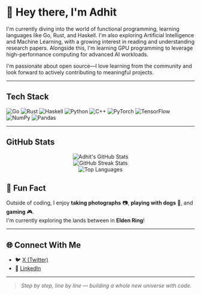# 👋 Hey there, I'm Adhit 

I'm currently diving into the world of functional programming, learning languages like Go, Rust, and Haskell. I'm also exploring Artificial Intelligence and Machine Learning, with a growing interest in reading and understanding research papers. Alongside this, I'm learning GPU programming to leverage high-performance computing for advanced AI workloads.

I'm passionate about open source—I love learning from the community and look forward to actively contributing to meaningful projects.

---

## Tech Stack

![Go](https://img.shields.io/badge/Go-00ADD8?style=for-the-badge&logo=go&logoColor=white)
![Rust](https://img.shields.io/badge/Rust-000000?style=for-the-badge&logo=rust&logoColor=white)
![Haskell](https://img.shields.io/badge/Haskell-5e5086?style=for-the-badge&logo=haskell&logoColor=white)
![Python](https://img.shields.io/badge/Python-3776AB?style=for-the-badge&logo=python&logoColor=white)
![C++](https://img.shields.io/badge/C++-00599C?style=for-the-badge&logo=c%2B%2B&logoColor=white)
![PyTorch](https://img.shields.io/badge/PyTorch-EE4C2C?style=for-the-badge&logo=pytorch&logoColor=white)
![TensorFlow](https://img.shields.io/badge/TensorFlow-FF6F00?style=for-the-badge&logo=tensorflow&logoColor=white)
![NumPy](https://img.shields.io/badge/NumPy-013243?style=for-the-badge&logo=numpy&logoColor=white)
![Pandas](https://img.shields.io/badge/Pandas-150458?style=for-the-badge&logo=pandas&logoColor=white)

---

## GitHub Stats

<p align="center">
  <img src="https://github-readme-stats.vercel.app/api?username=erizosamurai&show_icons=true&theme=radical" alt="Adhit's GitHub Stats" />
  <br>
  <img src="https://github-readme-streak-stats.herokuapp.com?user=erizosamurai&theme=radical&date_format=M%20j%5B%2C%20Y%5D" alt="GitHub Streak Stats" />
  <br>
  <img src="https://github-readme-stats.vercel.app/api/top-langs/?username=erizosamurai&layout=compact&theme=radical" alt="Top Languages" />
</p>


## 🐾 Fun Fact

Outside of coding, I enjoy **taking photographs** 📷, **playing with dogs** 🐶, and **gaming** 🎮.  
I'm currently exploring the lands between in **Elden Ring**!

---

## 🌐 Connect With Me

- 🐦 [X (Twitter)](https://x.com/ErizoSamurai)
- 💼 [LinkedIn](https://www.linkedin.com/in/adhitsimhadri/)

---

> *Step by step, line by line — building a whole new universe with code.*
